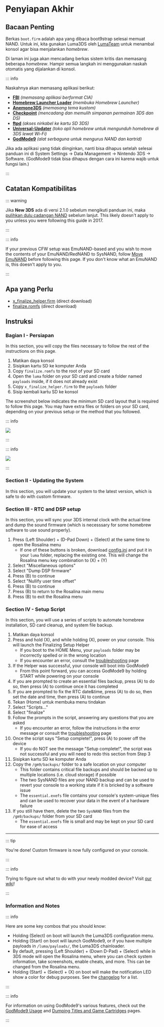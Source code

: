 # Penyiapan Akhir

## Bacaan Penting

Berkas `boot.firm` adalah apa yang dibaca boot9strap selesai memuat NAND. Untuk ini, kita gunakan Luma3DS oleh [LumaTeam](https://github.com/LumaTeam/) untuk menambal konsol agar bisa menjalankan _homebrew_.

Di laman ini juga akan mencadang berkas sistem kritis dan memasang beberapa _homebrew_. Hampir semua langkah ini menggunakan naskah otomatis yang dijalankan di konsol.

::: info

Naskahnya akan memasang aplikasi berikut:

- **[FBI](https://github.com/lifehackerhansol/FBI)** _(memasang aplikasi berformat CIA)_
- **[Homebrew Launcher Loader](https://github.com/PabloMK7/homebrew_launcher_dummy)** _(membuka Homebrew Launcher)_
- **[Anemone3DS](https://github.com/astronautlevel2/Anemone3DS)** _(memasang tema kustom)_
- **[Checkpoint](https://github.com/FlagBrew/Checkpoint)** _(mencadang dan memulih simpanan permainan 3DS dan DS)_
- **[ftpd](https://github.com/mtheall/ftpd)** _(akses nirkabel ke kartu SD 3DS)_
- **[Universal-Updater](https://github.com/Universal-Team/Universal-Updater/)** _(toko apli homebrew untuk mengunduh homebrew di 3DS lewat Wi-Fi)_
- **[GodMode9](https://github.com/d0k3/GodMode9)** _(alat serbaguna untuk mengurus NAND dan kartrid)_

Jika ada aplikasi yang tidak diinginkan, nanti bisa dihapus setelah selesai panduan ini di System Settings -> Data Management -> Nintendo 3DS -> Software. (GodMode9 tidak bisa dihapus dengan cara ini karena wajib untuk fungsi lain.)

:::

## Catatan Kompatibilitas

::: warning

Jika **New 3DS** ada di versi 2.1.0 sebelum mengikuti panduan ini, maka [pulihkan dulu cadangan NAND](godmode9-usage#restoring-a-nand-backup) sebelum lanjut. This likely doesn't apply to you unless you were following this guide in 2017.

:::

::: info

If your previous CFW setup was EmuNAND-based and you wish to move the contents of your EmuNAND/RedNAND to SysNAND, follow [Move EmuNAND](move-emunand) before following this page. If you don't know what an EmuNAND is, this doesn't apply to you.

:::

## Apa yang Perlu

- [x_finalize_helper.firm](https://github.com/hacks-guide/finalize/releases/latest/download/x_finalize_helper.firm) (direct download)
- [finalize.romfs](https://github.com/hacks-guide/finalize/releases/latest/download/finalize.romfs) (direct download)

## Instruksi

### Bagian I - Persiapan

In this section, you will copy the files necessary to follow the rest of the instructions on this page.

1. Matikan daya konsol
2. Sisipkan kartu SD ke komputer Anda
3. Copy `finalize.romfs` to the root of your SD card
4. Open the `luma` folder on your SD card and create a folder named `payloads` inside, if it does not already exist
5. Copy `x_finalize_helper.firm` to the `payloads` folder
6. Sisip kembali kartu SD ke konsol

The screenshot below indicates the minimum SD card layout that is required to follow this page. You may have extra files or folders on your SD card, depending on your previous setup or the method that you followed.

::: info

![](/images/screenshots/finalizing-root-layout.png)

:::

::: info

![](/images/screenshots/finalizing-luma-payloads.png)

:::

### Section II - Updating the System

In this section, you will update your system to the latest version, which is safe to do with custom firmware.

<!--@include: ./_include/sysupdate.md -->

### Section III - RTC and DSP setup

In this section, you will sync your 3DS internal clock with the actual time and dump the sound firmware (which is necesssary for some homebrew software to use sound properly).

1. Press (Left Shoulder) + (D-Pad Down) + (Select) at the same time to open the Rosalina menu
   - If one of these buttons is broken, download [config.ini](/assets/config.ini) and put it in your `luma` folder, replacing the existing one. This will change the Rosalina menu key combination to (X) + (Y)
2. Select "Miscellaneous options"
3. Select "Dump DSP firmware"
4. Press (B) to continue
5. Select "Nullify user time offset"
6. Press (B) to continue
7. Press (B) to return to the Rosalina main menu
8. Press (B) to exit the Rosalina menu

### Section IV - Setup Script

In this section, you will use a series of scripts to automate homebrew installation, SD card cleanup, and system file backup.

1. Matikan daya konsol
2. Press and hold (X), and while holding (X), power on your console. This will launch the Finalizing Setup Helper
   - If you boot to the HOME Menu, your `payloads` folder may be incorrectly spelled or in the wrong location
   - If you encounter an error, consult the [troubleshooting](troubleshooting-finalizing-setup) page
3. If the Helper was successful, your console will boot into GodMode9
   - From this point forward, you can access GodMode9 by holding START while powering on your console
4. If you are prompted to create an essential files backup, press (A) to do so, then press (A) to continue once it has completed
5. If you are prompted to fix the RTC date&time, press (A) to do so, then set the date and time, then press (A) to continue
6. Tekan (Home) untuk membuka menu tindakan
7. Select "Scripts..."
8. Select "finalize"
9. Follow the prompts in the script, answering any questions that you are asked
   - If you encounter an error, follow the instructions in the error message or consult the [troubleshooting](troubleshooting-finalizing-setup) page
10. Once the script says "Setup complete!", press (A) to power off the device
    - If you do NOT see the message "Setup complete!", the script was not successful and you will need to redo this section from Step 3
11. Sisipkan kartu SD ke komputer Anda
12. Copy the `/gm9/backups/` folder to a safe location on your computer
    - This folder contains critical file backups and should be backed up to multiple locations (i.e. cloud storage) if possible
    - The two SysNAND files are your NAND backup and can be used to revert your console to a working state if it is bricked by a software issue
    - The `essential.exefs` file contains your console's system-unique files and can be used to recover your data in the event of a hardware failure
13. If you still have them, delete the two `SysNAND` files from the `/gm9/backups/` folder from your SD card
    - The `essential.exefs` file is small and may be kept on your SD card for ease of access

___

::: tip

You're done! Custom firmware is now fully configured on your console.

:::

::: info

Trying to figure out what to do with your newly modded device? Visit [our wiki](https://wiki.hacks.guide/wiki/3DS:Things_to_do)!

:::

### Information and Notes

::: info

Here are some key combos that you should know:

- Holding (Select) on boot will launch the Luma3DS configuration menu.
- Holding (Start) on boot will launch GodMode9, or if you have multiple payloads in `/luma/payloads/`, the Luma3DS chainloader.
- By default, pressing (Left Shoulder) + (Down D-Pad) + (Select) while in 3DS mode will open the Rosalina menu, where you can check system information, take screenshots, enable cheats, and more. This can be changed from the Rosalina menu.
- Holding (Start) + (Select) + (X) on boot will make the notification LED show a color for debug purposes. See the [changelog](https://github.com/SciresM/boot9strap/releases/tag/1.4) for a list.

:::

::: info

For information on using GodMode9's various features, check out the [GodMode9 Usage](godmode9-usage) and [Dumping Titles and Game Cartridges](dumping-titles-and-game-cartridges) pages.

:::
